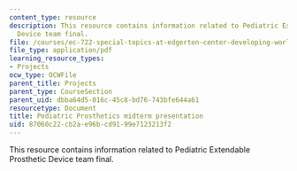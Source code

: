 ```yaml
---
content_type: resource
description: This resource contains information related to Pediatric Extendable Prosthetic
  Device team final.
file: /courses/ec-722-special-topics-at-edgerton-center-developing-world-prosthetics-spring-2010/87060c22cb2ae96bcd9199e7123213f2_MITEC_722S10_pepd_midterm.pdf
file_type: application/pdf
learning_resource_types:
- Projects
ocw_type: OCWFile
parent_title: Projects
parent_type: CourseSection
parent_uid: dbba64d5-016c-45c8-bd76-743bfe644a61
resourcetype: Document
title: Pediatric Prosthetics midterm presentation
uid: 87060c22-cb2a-e96b-cd91-99e7123213f2
---
```

This resource contains information related to Pediatric Extendable Prosthetic Device team final.

